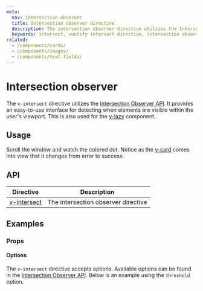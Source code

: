 ```yaml
---
meta:
  nav: Intersection observer
  title: Intersection observer directive
  description: The intersection observer directive utilizes the Intersection observer API. It allows you to determine when elements are visible on the screen.
  keywords: intersect, vuetify intersect directive, intersection observer directive
related:
  - /components/cards/
  - /components/images/
  - /components/text-fields/
---
```


# Intersection observer

The `v-intersect` directive utilizes the [Intersection Observer API](https://developer.mozilla.org/en-US/docs/Web/API/Intersection_Observer_API). It provides an easy-to-use interface for detecting when elements are visible within the user's viewport. This is also used for the [v-lazy](/components/lazy) component.

<PageFeatures />

<PromotedEntry />

## Usage

Scroll the window and watch the colored dot. Notice as the [v-card](/components/cards) comes into view that it changes from error to success.

<ExamplesExample file="v-intersect/usage" />

## API

| Directive                                  | Description                         |
|--------------------------------------------|-------------------------------------|
| [v-intersect](/api/v-intersect-directive/) | The intersection observer directive |

<ApiInline hide-links />

## Examples

### Props

#### Options

The `v-intersect` directive accepts options. Available options can be found in the [Intersection Observer API](https://developer.mozilla.org/en-US/docs/Web/API/Intersection_Observer_API). Below is an example using the `threshold` option.

<ExamplesExample file="v-intersect/prop-options" />
